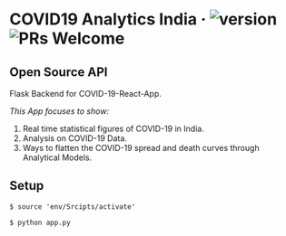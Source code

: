 # COVID19 Analytics India &middot; ![version](https://img.shields.io/github/v/release/Cryptonex7/covid19-analysis) ![PRs Welcome](https://img.shields.io/badge/PRs-welcome-brightgreen.svg)

## Open Source API
Flask Backend for COVID-19-React-App. 

*This App focuses to show:*    
1. Real time statistical figures of COVID-19 in India.    
2. Analysis on COVID-19 Data.   
3. Ways to flatten the COVID-19 spread and death curves through Analytical Models.


## Setup

```
$ source 'env/Srcipts/activate'

$ python app.py
```
